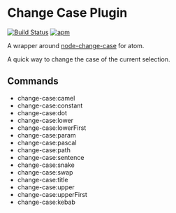 # Change Case Plugin
[![Build Status](https://travis-ci.org/robhurring/atom-change-case.svg)](https://travis-ci.org/robhurring/atom-change-case)
[![apm](https://img.shields.io/apm/v/change-case.svg)](https://atom.io/packages/change-case)

A wrapper around [node-change-case](https://github.com/blakeembrey/node-change-case) for atom.

A quick way to change the case of the current selection.

## Commands

* change-case:camel
* change-case:constant
* change-case:dot
* change-case:lower
* change-case:lowerFirst
* change-case:param
* change-case:pascal
* change-case:path
* change-case:sentence
* change-case:snake
* change-case:swap
* change-case:title
* change-case:upper
* change-case:upperFirst
* change-case:kebab
